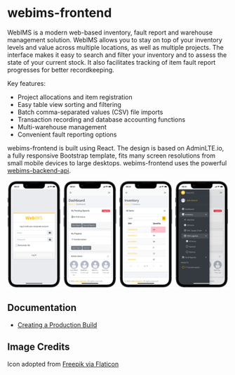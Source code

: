 # webims-frontend
WebIMS is a modern web-based inventory, fault report and warehouse management solution. WebIMS allows you to stay on top of your inventory levels and value across multiple locations, as well as multiple projects. The interface makes it easy to search and filter your inventory and to assess the state of your current stock. It also facilitates tracking of item fault report progresses for better recordkeeping.

Key features:
- Project allocations and item registration
- Easy table view sorting and filtering
- Batch comma-separated values (CSV) file imports
- Transaction recording and database accounting functions 
- Multi-warehouse management
- Convenient fault reporting options

webims-frontend is built using React. The design is based on AdminLTE.io, a fully responsive Bootstrap template, fits many screen resolutions from small mobile devices to large desktops. webims-frontend uses the powerful [webims-backend-api](https://github.com/zammitjohn/webims-backend-api).

!["WebIMS Demo"](docs/images/demo.png "WebIMS Demo")

## Documentation
- [Creating a Production Build](docs/production_build.md)

## Image Credits
Icon adopted from [Freepik via Flaticon](https://www.flaticon.com/authors/freepik)